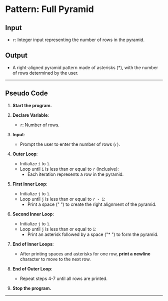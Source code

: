 # **Pattern: Full Pyramid**

## **Input**
- `r`: Integer input representing the number of rows in the pyramid.

## **Output**
- A right-aligned pyramid pattern made of asterisks (*), with the number of rows determined by the user.

---

## **Pseudo Code**

1. **Start the program.**

2. **Declare Variable**:
   - `r`: Number of rows.

3. **Input**:
   - Prompt the user to enter the number of rows (`r`).

4. **Outer Loop**:
   - Initialize `i` to `1`.
   - Loop until `i` is less than or equal to `r` (inclusive):
     - Each iteration represents a row in the pyramid.

5. **First Inner Loop**:
   - Initialize `j` to `1`.
   - Loop until `j` is less than or equal to `r - i`:
     - Print a space (" ") to create the right alignment of the pyramid.

6. **Second Inner Loop**:
   - Initialize `j` to `1`.
   - Loop until `j` is less than or equal to `i`:
     - Print an asterisk followed by a space ("* ") to form the pyramid.

7. **End of Inner Loops**:
   - After printing spaces and asterisks for one row, **print a newline** character to move to the next row.

8. **End of Outer Loop**:
   - Repeat steps 4-7 until all rows are printed.

9. **Stop the program.**

---


